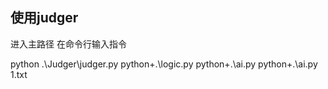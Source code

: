 ## 使用judger

进入主路径 在命令行输入指令

python .\Judger\judger.py python+.\\logic.py python+.\\ai.py python+.\\ai.py 1.txt